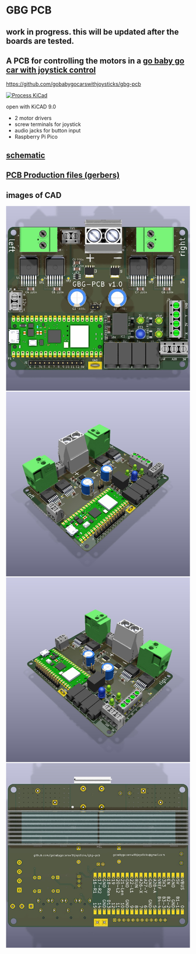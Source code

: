 # GBG PCB
## work in progress. this will be updated after the boards are tested.

## A PCB for controlling the motors in a [go baby go car with joystick control](https://gobabygocarswithjoysticks.github.io/index/)

https://github.com/gobabygocarswithjoysticks/gbg-pcb

[![Process KiCad](https://github.com/gobabygocarswithjoysticks/gbg-pcb/actions/workflows/process-kicad.yml/badge.svg)](https://github.com/gobabygocarswithjoysticks/gbg-pcb/actions/workflows/process-kicad.yml)

open with KiCAD 9.0

* 2 motor drivers
* screw terminals for joystick
* audio jacks for button input
* Raspberry Pi Pico

## [schematic](/schematic.pdf)

## [PCB Production files (gerbers)](/PCB_production)

## images of CAD

![auto generated image, topview](/renders/top.jpg)
![auto generated image, p1](/renders/perspective1.jpg)
![auto generated image, p2](/renders/perspective2.jpg)
![auto_generated_image, back](/renders/back.jpg)

